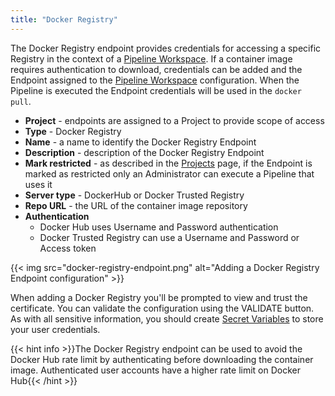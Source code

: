 ```yaml
---
title: "Docker Registry"
---
```


The Docker Registry endpoint provides credentials for accessing a specific Registry in the context of a [Pipeline Workspace](/Pipelines/#pipeline-configuration). If a container image requires authentication to download, credentials can be added and the Endpoint assigned to the [Pipeline Workspace](/Pipelines/#pipeline-configuration) configuration. When the Pipeline is executed the Endpoint credentials will be used in the `docker pull`.


* **Project** - endpoints are assigned to a Project to provide scope of access
* **Type** - Docker Registry
* **Name** - a name to identify the Docker Registry Endpoint
* **Description** - description of the Docker Registry Endpoint
* **Mark restricted** - as described in the [Projects](/Configure/Projects) page, if the Endpoint is marked as restricted only an Administrator can execute a Pipeline that uses it
* **Server type** - DockerHub or Docker Trusted Registry
* **Repo URL** - the URL of the container image repository
* **Authentication**
    * Docker Hub uses Username and Password authentication
    * Docker Trusted Registry can use a Username and Password or Access token

{{< img src="docker-registry-endpoint.png" alt="Adding a Docker Registry Endpoint configuration" >}}

When adding a Docker Registry you'll be prompted to view and trust the certificate. You can validate the configuration using the VALIDATE button. As with all sensitive information, you should create [Secret Variables](/Configure/Variables/) to store your user credentials.

{{< hint info >}}The Docker Registry endpoint can be used to avoid the Docker Hub rate limit by authenticating before downloading the container image. Authenticated user accounts have a higher rate limit on Docker Hub{{< /hint >}}